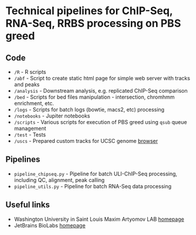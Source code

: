 Technical pipelines for ChIP-Seq, RNA-Seq, RRBS processing on PBS greed
==========

Code
----
* `/R`          - R scripts
* `/abf`        - Script to create static html page for simple web server with tracks and peaks 
* `/analysis`   - Downstream analysis, e.g. replicated ChIP-Seq comparison
* `/bed`        - Scripts for bed files manipulation - intersection, chromhmm enrichment, etc.
* `/logs`       - Scripts for batch logs (bowtie, macs2, etc) processing 
* `/notebooks`  - Jupiter notebooks
* `/scripts`    - Various scripts for execution of PBS greed using `qsub` queue management
* `/test`       - Tests
* `/uscs`       - Prepared custom tracks for UCSC genome [browser](https://genome.ucsc.edu/)

Pipelines
---------

* `pipeline_chipseq.py` - Pipeline for batch ULI-ChIP-Seq processing, including QC, alignment, peak calling
* `pipeline_utils.py`   - Pipeline for batch RNA-Seq data processing


Useful links
------------
* Washington University in Saint Louis Maxim Artyomov LAB [homepage](https://artyomovlab.wustl.edu/site/) 
* JetBrains BioLabs [homepage](https://research.jetbrains.org/groups/biolabs)